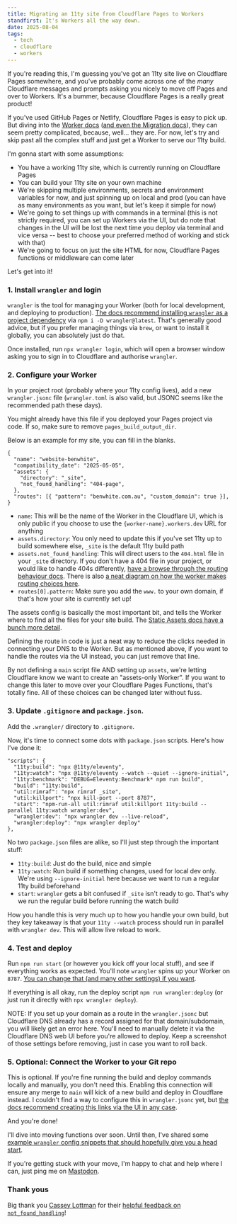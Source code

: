 ```yaml
---
title: Migrating an 11ty site from Cloudflare Pages to Workers
standfirst: It's Workers all the way down.
date: 2025-08-04
tags:
  - tech
  - cloudflare
  - workers
---
```


If you're reading this, I'm guessing you've got an 11ty site live on Cloudflare Pages somewhere, and you've probably come across one of the _many_ Cloudflare messages and prompts asking you nicely to move off Pages and over to Workers. It's a bummer, because Cloudflare Pages is a really great product!

If you've used GitHub Pages or Netlify, Cloudflare Pages is easy to pick up. But diving into the [Worker docs](https://developers.cloudflare.com/workers/) ([and even the Migration docs](https://developers.cloudflare.com/workers/static-assets/migration-guides/migrate-from-pages/)), they can seem pretty complicated, because, well... they are. For now, let's try and skip past all the complex stuff and just get a Worker to serve our 11ty build.

I'm gonna start with some assumptions:

- You have a working 11ty site, which is currently running on Cloudflare Pages
- You can build your 11ty site on your own machine
- We're skipping multiple environments, secrets and environment variables for now, and just spinning up on local and prod (you can have as many environments as you want, but let's keep it simple for now)
- We're going to set things up with commands in a terminal (this is not strictly required, you can set up Workers via the UI, but do note that changes in the UI will be lost the next time you deploy via terminal and vice versa -- best to choose your preferred method of working and stick with that)
- We're going to focus on just the site HTML for now, Cloudflare Pages functions or middleware can come later

Let's get into it!

### 1. Install `wrangler` and login

`wrangler` is the tool for managing your Worker (both for local development, and deploying to production).
[The docs recommend installing `wrangler` as a project dependency](https://developers.cloudflare.com/workers/wrangler/install-and-update/) via `npm i -D wrangler@latest`.
That's generally good advice, but if you prefer managing things via `brew`, or want to install it globally, you can absolutely just do that.

Once installed, run `npx wrangler login`, which will open a browser window asking you to sign in to Cloudflare and authorise `wrangler`.

### 2. Configure your Worker

In your project root (probably where your 11ty config lives), add a new `wrangler.jsonc` file (`wrangler.toml` is also valid, but JSONC seems like the recommended path these days).

You might already have this file if you deployed your Pages project via code. If so, make sure to remove `pages_build_output_dir`.

Below is an example for my site, you can fill in the blanks.

```
{
  "name": "website-benwhite",
  "compatibility_date": "2025-05-05",
  "assets": {
    "directory": "_site",
    "not_found_handling": "404-page",
  },
  "routes": [{ "pattern": "benwhite.com.au", "custom_domain": true }],
}
```

- `name`: This will be the name of the Worker in the Cloudflare UI, which is only public if you choose to use the `{worker-name}.workers.dev` URL for anything
- `assets.directory`: You only need to update this if you've set 11ty up to build somewhere else, `_site` is the default 11ty build path
- `assets.not_found_handling`: This will direct users to the `404.html` file in your `_site` directory. If you don't have a 404 file in your project, or would like to handle 404s differently, [have a browse through the routing behaviour docs](https://developers.cloudflare.com/workers/static-assets/#routing-behavior). There is also [a neat diagram on how the worker makes routing choices here](https://developers.cloudflare.com/workers/static-assets/routing/static-site-generation/#reference).
- `routes[0].pattern`: Make sure you add the `www.` to your own domain, if that's how your site is currently set up!

The assets config is basically the most important bit, and tells the Worker where to find all the files for your site build. The [Static Assets docs have a bunch more detail](https://developers.cloudflare.com/workers/static-assets/).

Defining the route in code is just a neat way to reduce the clicks needed in connecting your DNS to the Worker. But as mentioned above, if you want to handle the routes via the UI instead, you can just remove that line.

By not defining a `main` script file AND setting up `assets`, we're letting Cloudflare know we want to create an "assets-only Worker". If you want to change this later to move over your Cloudflare Pages Functions, that's totally fine. All of these choices can be changed later without fuss.

### 3. Update `.gitignore` and `package.json`.

Add the `.wrangler/` directory to `.gitignore`.

Now, it's time to connect some dots with `package.json` scripts. Here's how I've done it:

```
"scripts": {
  "11ty:build": "npx @11ty/eleventy",
  "11ty:watch": "npx @11ty/eleventy --watch --quiet --ignore-initial",
  "11ty:benchmark": "DEBUG=Eleventy:Benchmark* npm run build",
  "build": "11ty:build",
  "util:rimraf": "npx rimraf _site",
  "util:killport": "npx kill-port --port 8787",
  "start": "npm-run-all util:rimraf util:killport 11ty:build --parallel 11ty:watch wrangler:dev",
  "wrangler:dev": "npx wrangler dev --live-reload",
  "wrangler:deploy": "npx wrangler deploy"
},
```

No two `package.json` files are alike, so I'll just step through the important stuff:

- `11ty:build`: Just do the build, nice and simple
- `11ty:watch`: Run build if something changes, used for local dev only. We're using `--ignore-initial` here because we want to run a regular 11ty build beforehand
- `start`: `wrangler` gets a bit confused if `_site` isn't ready to go. That's why we run the regular build before running the watch build

How you handle this is very much up to how you handle your own build, but they key takeaway is that your `11ty --watch` process should run in parallel with `wrangler dev`. This will allow live reload to work.

### 4. Test and deploy

Run `npm run start` (or however you kick off your local stuff), and see if everything works as expected. You'll note `wrangler` spins up your Worker on `8787`. [You can change that (and many other settings) if you want](https://developers.cloudflare.com/workers/wrangler/configuration/#local-development-settings).

If everything is all okay, run the deploy script `npm run wrangler:deploy` (or just run it directly with `npx wrangler deploy`).

NOTE: If you set up your domain as a route in the `wrangler.jsonc` but Cloudflare DNS already has a record assigned for that domain/subdomain, you will likely get an error here. You'll need to manually delete it via the Cloudflare DNS web UI before you're allowed to deploy. Keep a screenshot of those settings before removing, just in case you want to roll back.

### 5. Optional: Connect the Worker to your Git repo

This is optional. If you're fine running the build and deploy commands locally and manually, you don't need this. Enabling this connection will ensure any merge to `main` will kick of a new build and deploy in Cloudflare instead. I couldn't find a way to configure this in `wrangler.jsonc` yet, but [the docs recommend creating this links via the UI in any case](https://developers.cloudflare.com/workers/ci-cd/builds/).

And you're done!

I'll dive into moving functions over soon. Until then, I've shared some [example `wrangler` config snippets that should hopefully give you a head start](/snippets/pages-to-workers-config/).

If you're getting stuck with your move, I'm happy to chat and help where I can, just ping me on [Mastodon](https://infosec.exchange/deck/@d3v1an7).

### Thank yous

Big thank you [Cassey Lottman](https://ottawa.place/@cassey) for their [helpful feedback on `not_found_handling`](https://ottawa.place/@cassey/114994652655776365)!
